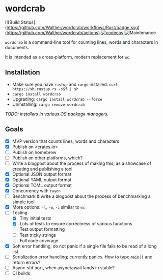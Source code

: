 # wordcrab

[![Build Status](https://github.com/Walther/wordcrab/workflows/Rust/badge.svg](https://github.com/Walther/wordcrab/actions)
[![codecov](https://codecov.io/gh/Walther/wordcrab/branch/master/graph/badge.svg)](https://codecov.io/gh/Walther/wordcrab)
![Maintenance](https://img.shields.io/badge/maintenance-experimental-blue.svg)


`wordcrab` is a command-line tool for counting lines, words and characters in documents.

It is intended as a cross-platform, modern replacement for `wc`.

## Installation

- Make sure you have `rustup` and `cargo` installed: `curl https://sh.rustup.rs -sSf | sh`
- `cargo install wordcrab`
- Upgrading: `cargo install wordcrab --force`
- Uninstalling: `cargo remove wordcrab`

_TODO: installers in various OS package managers._

## Goals

- [x] MVP version that counts lines, words and characters
- [x] Publish on <crates.io>
- [ ] Publish on homebrew
- [ ] Publish on other platforms, which?
- [ ] Write a blogpost about the process of making this; as a showcase of creating and publishing a tool
- [x] Optional JSON output format
- [x] Optional YAML output format
- [x] Optional TOML output format
- [x] Concurrency with `rayon`
- [ ] Benchmark & write a blogpost about the process of benchmarking a simple tool
- [x] More options: `-l`, `-w`, `-c` similar to `wc`
- [ ] Testing
  - [x] Tiny initial tests
  - [x] Lots of tests to ensure correctness of various functions
  - [ ] Test output formatting
  - [ ] Test tricky strings
  - [ ] Full code coverage
- [x] Soft error handling; do not panic if a single file fails to be read of a long list
- [ ] Serialization error handling; currently panics. How to type `main()` and return errors?
- [ ] Async-std port, when async/await lands in stable?
- [ ] CI builds
